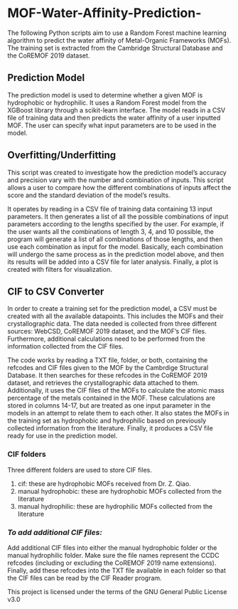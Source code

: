 # MOF-Water-Affinity-Prediction-
The following Python scripts aim to use a Random Forest machine learning algorithm to predict the water affinity of Metal-Organic Frameworks (MOFs). The training set is extracted from the Cambridge Structural Database and the CoREMOF 2019 dataset.

## **Prediction Model**

The prediction model is used to determine whether a given MOF is hydrophobic or hydrophilic. It uses a Random Forest model from the XGBoost library through a scikit-learn interface. The model reads in a CSV file of training data and then predicts the water affinity of a user inputted MOF. The user can specify what input parameters are to be used in the model.

## **Overfitting/Underfitting**

This script was created to investigate how the prediction model’s accuracy and precision vary with the number and combination of inputs. This script allows a user to compare how the different combinations of inputs affect the score and the standard deviation of the model’s results.

It operates by reading in a CSV file of training data containing 13 input parameters. It then generates a list of all the possible combinations of input parameters according to the lengths specified by the user. For example, if the user wants all the combinations of length 3, 4, and 10 possible, the program will generate a list of all combinations of those lengths, and then use each combination as input for the model. Basically, each combination will undergo the same process as in the prediction model above, and then its results will be added into a CSV file for later analysis. Finally, a plot is created with filters for visualization.

## **CIF to CSV Converter**

In order to create a training set for the prediction model, a CSV must be created with all the available datapoints. This includes the MOFs and their crystallographic data. The data needed is collected from three different sources: WebCSD, CoREMOF 2019 dataset, and the MOF’s CIF files. Furthermore, additional calculations need to be performed from the information collected from the CIF files.

The code works by reading a TXT file, folder, or both, containing the refcodes and CIF files given to the MOF by the Cambrdige Structural Database. It then searches for these refcodes in the CoREMOF 2019 dataset, and retrieves the crystallographic data attached to them. Additionally, it uses the CIF files of the MOFs to calculate the atomic mass percentage of the metals contained in the MOF. These calculations are stored in columns 14-17, but are treated as one input parameter in the models in an attempt to relate them to each other. It also states the MOFs in the training set as hydrophobic and hydrophilic based on previously collected information from the literature. Finally, it produces a CSV file ready for use in the prediction model. 

### **CIF folders**
Three different folders are used to store CIF files. 
1. cif: these are hydrophobic MOFs received from Dr. Z. Qiao.
2. manual hydrophobic: these are hydrophobic MOFs collected from the literature
3. manual hydrophilic: these are hydrophilic MOFs collected from the literature

### _**To add additional CIF files:**_
Add additional CIF files into either the manual hydrophobic folder or the manual hydrophilic folder. Make sure the file names represent the CCDC refcodes (including or excluding the CoREMOF 2019 name extensions). Finally, add these refcodes into the TXT file available in each folder so that the CIF files can be read by the CIF Reader program. 


This project is licensed under the terms of the GNU General Public License v3.0

